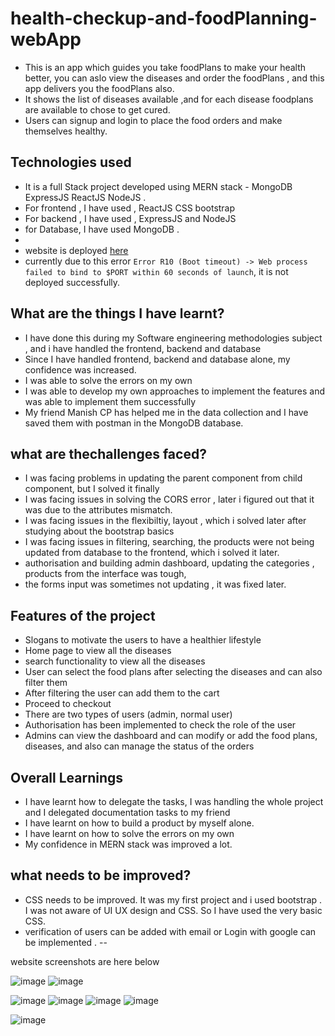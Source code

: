 # health-checkup-and-foodPlanning-webApp
- This is an app which guides you take foodPlans to make your health better, you can aslo view the diseases and order the foodPlans , and this app delivers you the foodPlans also. 
- It shows the list of diseases available ,and for each disease foodplans are available to chose to get cured.
- Users can signup and login to place the food orders and make themselves healthy.

## Technologies used
- It is a full Stack project developed using MERN stack - MongoDB ExpressJS ReactJS NodeJS .
- For frontend , I have used , ReactJS CSS bootstrap
- For backend , I have used , ExpressJS and NodeJS
- for Database, I have used MongoDB .
-
- website is deployed [here](https://healthify-me-rd.herokuapp.com/)
- currently due to this error `Error R10 (Boot timeout) -> Web process failed to bind to $PORT within 60 seconds of launch`, it is not deployed successfully.

## What are the things I have learnt? 
- I have done this during my Software engineering methodologies subject , and i have handled the frontend, backend and database
- Since I have handled frontend, backend and database alone, my confidence was increased.
- I was able to solve the errors on my own
- I was able to develop my own approaches to implement the features and was able to implement them successfully
- My friend Manish CP has helped me in the data collection and I have saved them with postman in the MongoDB database.

## what are thechallenges faced?
- I was facing problems in updating the parent component from child component, but I solved it finally
- I was facing issues in solving the CORS error , later i figured out that it was due to the attributes mismatch. 
- I was facing issues in the flexibiltiy, layout , which i solved later after studying about the bootstrap basics
- I was facing issues in filtering, searching, the products were not being updated from database to the frontend,  which i solved it later.
- authorisation and building admin dashboard, updating the categories , products from the interface was tough, 
- the forms input was sometimes not updating , it was fixed later.

## Features of the project 
- Slogans to motivate the users to have a healthier lifestyle
- Home page to view all the diseases
- search functionality to view all the diseases
- User can select the food plans after selecting the diseases and can also filter them
- After filtering the user can add them to the cart
- Proceed to checkout
- There are two types of users (admin, normal user)
- Authorisation has been implemented to check the role of the user 
- Admins can view the dashboard and can modify or add the food plans, diseases, and also can manage the status of the orders

## Overall Learnings
- I have learnt how to delegate the tasks, I was handling the whole project and I delegated documentation tasks to my friend
- I have learnt on how to build a product by myself alone.
- I have learnt on how to solve the errors on my own
- My confidence in MERN stack was improved a lot.

## what needs to be improved?
- CSS needs to be improved. It was my first project and i used bootstrap . I was not aware of UI UX design and CSS. So I have used the very basic CSS.
- verification of users can be added with email or Login with google can be implemented .
--

website screenshots are here below 

![image](https://user-images.githubusercontent.com/58523134/172038775-97b69432-51da-445c-9b34-3fc3a8d98d2b.png)
![image](https://user-images.githubusercontent.com/58523134/172038781-380fbd6f-338a-461c-b23a-dfcd829d4357.png)

![image](https://user-images.githubusercontent.com/58523134/172038993-918f9edc-dd3d-4632-9dc6-ec30e14d2892.png)
![image](https://user-images.githubusercontent.com/58523134/172038997-f91629ae-d111-4f4f-a262-a9eb3acd022f.png)
![image](https://user-images.githubusercontent.com/58523134/172039003-bd401bf0-a1b5-4387-b14e-e5dd699298ba.png)
![image](https://user-images.githubusercontent.com/58523134/172039011-585ff829-1eeb-412e-b452-39f3f17ab4ac.png)

![image](https://user-images.githubusercontent.com/58523134/172039214-df24cb19-65db-4ccd-baa0-694d5a7a077b.png)
